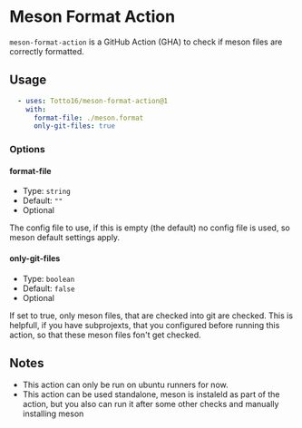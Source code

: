 # Meson Format Action

`meson-format-action` is a GitHub Action (GHA) to check if meson files are correctly formatted.

## Usage

```yaml
  - uses: Totto16/meson-format-action@1
    with:
      format-file: ./meson.format
      only-git-files: true
```

### Options

#### format-file

* Type: `string`
* Default: `""`
* Optional

The config file to use, if this is empty (the default) no config file is used, so meson default settings apply.

#### only-git-files

* Type: `boolean`
* Default: `false`
* Optional

If set to true, only meson files, that are checked into git are checked. This is helpfull, if you have subprojexts, that you configured before running this action, so that these meson files fon't get checked.

## Notes

- This action can only be run on ubuntu runners for now.
- This action can be used standalone, meson is instaleld as part of the action, but you also can run it after some other checks and manually installing meson
